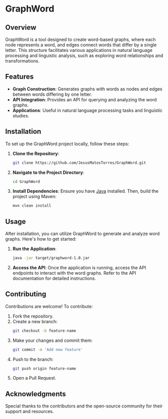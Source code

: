 # GraphWord

## Overview

GraphWord is a tool designed to create word-based graphs, where each node represents a word, and edges connect words that differ by a single letter. This structure facilitates various applications in natural language processing and linguistic analysis, such as exploring word relationships and transformations.

## Features

- **Graph Construction**: Generates graphs with words as nodes and edges between words differing by one letter.
- **API Integration**: Provides an API for querying and analyzing the word graphs.
- **Applications**: Useful in natural language processing tasks and linguistic studies.

## Installation

To set up the GraphWord project locally, follow these steps:

1. **Clone the Repository**:
   ```bash
   git clone https://github.com/JesusMatosTorres/GraphWord.git
   ```
2. **Navigate to the Project Directory**:
   ```bash
   cd GraphWord
   ```
3. **Install Dependencies**:
   Ensure you have [Java](https://www.java.com/) installed. Then, build the project using Maven:
   ```bash
   mvn clean install
   ```

## Usage

After installation, you can utilize GraphWord to generate and analyze word graphs. Here's how to get started:

1. **Run the Application**:
   ```bash
   java -jar target/graphword-1.0.jar
   ```
2. **Access the API**:
   Once the application is running, access the API endpoints to interact with the word graphs. Refer to the API documentation for detailed instructions.

## Contributing

Contributions are welcome! To contribute:

1. Fork the repository.
2. Create a new branch:
   ```bash
   git checkout -b feature-name
   ```
3. Make your changes and commit them:
   ```bash
   git commit -m 'Add new feature'
   ```
4. Push to the branch:
   ```bash
   git push origin feature-name
   ```
5. Open a Pull Request.

## Acknowledgments

Special thanks to the contributors and the open-source community for their support and resources.

